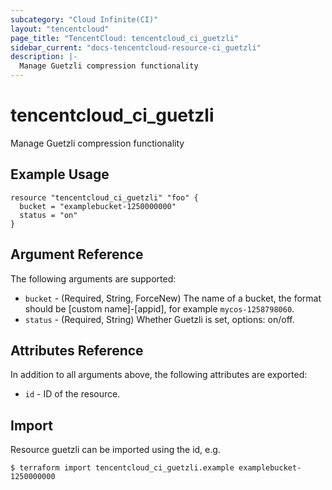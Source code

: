 ```yaml
---
subcategory: "Cloud Infinite(CI)"
layout: "tencentcloud"
page_title: "TencentCloud: tencentcloud_ci_guetzli"
sidebar_current: "docs-tencentcloud-resource-ci_guetzli"
description: |-
  Manage Guetzli compression functionality
---
```


# tencentcloud_ci_guetzli

Manage Guetzli compression functionality

## Example Usage

```hcl
resource "tencentcloud_ci_guetzli" "foo" {
  bucket = "examplebucket-1250000000"
  status = "on"
}
```

## Argument Reference

The following arguments are supported:

* `bucket` - (Required, String, ForceNew) The name of a bucket, the format should be [custom name]-[appid], for example `mycos-1258798060`.
* `status` - (Required, String) Whether Guetzli is set, options: on/off.

## Attributes Reference

In addition to all arguments above, the following attributes are exported:

* `id` - ID of the resource.




## Import

Resource guetzli can be imported using the id, e.g.

```
$ terraform import tencentcloud_ci_guetzli.example examplebucket-1250000000
```

